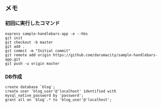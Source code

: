## メモ
### 初回に実行したコマンド
`express sample-handlebars-app -e --hbs`  
`git init`  
`git checkout -b master`  
`git add .`  
`git commit -m "Initial commit"`  
`git remote add origin https://github.com/darumacity/sample-handlebars-app.git`  
`git push -u origin master`

### DB作成
``create database `blog`;``  
`create user 'blog_user'@'localhost' identified with mysql_native_password by 'password';`  
``grant all on `blog`.* to 'blog_user'@'localhost';``
